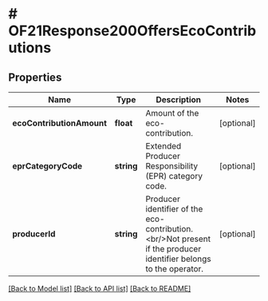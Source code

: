# # OF21Response200OffersEcoContributions

## Properties

Name | Type | Description | Notes
------------ | ------------- | ------------- | -------------
**ecoContributionAmount** | **float** | Amount of the eco-contribution. | [optional]
**eprCategoryCode** | **string** | Extended Producer Responsibility (EPR) category code. | [optional]
**producerId** | **string** | Producer identifier of the eco-contribution.&lt;br/&gt;Not present if the producer identifier belongs to the operator. | [optional]

[[Back to Model list]](../../README.md#models) [[Back to API list]](../../README.md#endpoints) [[Back to README]](../../README.md)
